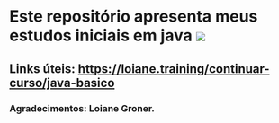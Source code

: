 # Este repositório apresenta meus estudos iniciais em java ![](https://www.celsonunes.com.br/wp-content/uploads/2018/05/java-logo.png)

## Links úteis: <https://loiane.training/continuar-curso/java-basico>

### Agradecimentos: Loiane Groner.
